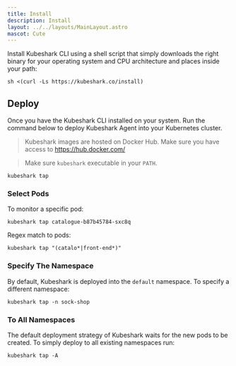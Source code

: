 ```yaml
---
title: Install
description: Install
layout: ../../layouts/MainLayout.astro
mascot: Cute
---
```


Install Kubeshark CLI using a shell script that simply downloads the right binary for your operating system
and CPU architecture and places inside your path:


```shell
sh <(curl -Ls https://kubeshark.co/install)
```

## Deploy

Once you have the Kubeshark CLI installed on your system.
Run the command below to deploy Kubeshark Agent into your Kubernetes cluster.

> Kubeshark images are hosted on Docker Hub. Make sure you have access to https://hub.docker.com/

> Make sure `kubeshark` executable in your `PATH`.

```shell
kubeshark tap
```

### Select Pods

To monitor a specific pod:

```shell
kubeshark tap catalogue-b87b45784-sxc8q
```

Regex match to pods:

```shell
kubeshark tap "(catalo*|front-end*)"
```

### Specify The Namespace

By default, Kubeshark is deployed into the `default` namespace.
To specify a different namespace:

```
kubeshark tap -n sock-shop
```

### To All Namespaces

The default deployment strategy of Kubeshark waits for the new pods
to be created. To simply deploy to all existing namespaces run:

```
kubeshark tap -A
```
